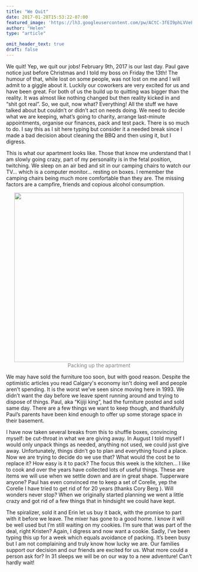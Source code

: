 ```yaml
---
title: "We Quit"
date: 2017-01-28T15:53:22-07:00
featured_image: 'https://lh3.googleusercontent.com/pw/ACtC-3fEI9phLVVeFj6Jm4ognFdWDLNVOkH7ln-D6u4AZ95boD__dBDt5xyYi6EcGtCBEiWqyJ70_5WP273uDGiGr1-48qhxwYk0DWDb56qk1ZCmn_8mwlO-WXKiFgV1s1rDIkB1qXh1ql9wRGtObribXZTofg=w1216-h912-no'
author: "Helen"
type: "article"

omit_header_text: true
draft: false
---
```

We quit!  Yep, we quit our jobs!  February 9th, 2017 is our last day.  Paul gave notice just before Christmas and I told my boss on Friday the 13th!  The humour of that, while lost on some people, was not lost on me and I will admit to a giggle about it.   Luckily our coworkers are very excited for us and have been great.  For both of us the build up to quitting was bigger than the reality.  It was almost like nothing changed but then reality kicked in and “shit got real”.
So, we quit, now what?   Everything!  All the stuff we have talked about but couldn’t or didn’t act on needs doing.  We need to decide what we are keeping, what’s going to charity, arrange last-minute appointments, organise our finances, pack and test pack.  There is so much to do.  I say this as I sit here typing but consider it a needed break since I made a bad decision about cleaning the BBQ and then using it, but I digress.

This is what our apartment looks like.  Those that know me understand that I am slowly going crazy, part of my personality is in the fetal position, twitching.  We sleep on an air bed and sit in our camping chairs to watch our TV… which is a computer monitor… resting on boxes.  I remember the camping chairs being much more comfortable than they are.  The missing factors are a campfire, friends and copious alcohol consumption.

<div style="text-align: center">
  <a style="display:inline-block;text-decoration:none;color: grey;" href="https://photos.google.com/share/AF1QipNzXM2ejuel-cP83GpoUxFt9iC4bXV1U2VTzFt7yNrz603xIJ6qkUjeAFAOt1-G6w/photo/AF1QipO5E7IFGUQQLxoEeHblGpb_lHDvcrqoMRKhiI95?key=NGhOVGJJZUVpYmVFM08wZTZzeGpMQktHYWxWX0V3" target="_blank"><img loading="lazy" src="https://lh3.googleusercontent.com/pw/ACtC-3duR6VEtLNdx3RWlupPJtgqa0V-EjlhdccYJcXHy86V7u8_fRRn_SnxtoyzHmOjpm9_ngVuMb4xDMPYIM3CBQuoDH7gI3L4BkbLCaHjNPRxlc3GtsuKmhfc_cjRE_LQ4M06bt-JVujNXiJCEj5wThIX1Q=w460-no" width="460" /><div>Packing up the apartment</div></a>
</div>

We may have sold the furniture too soon, but with good reason.  Despite the optimistic articles you read Calgary's economy isn't doing well and people aren’t spending.  It is the worst we’ve seen since moving here in 1993.  We didn’t want the day before we leave spent running around and trying to dispose of things.  Paul, aka “Kijiji king”, had the furniture posted and sold same day.  There are a few things we want to keep though, and thankfully Paul’s parents have been kind enough to offer up some storage space in their basement.

I have now taken several breaks from this to shuffle boxes, convincing myself: be cut-throat in what we are giving away.  In August I told myself I would only unpack things as needed, anything not used, we could just give away.  Unfortunately, things didn’t go to plan and everything found a place.  Now we are trying to decide do we use that?  What would the cost be to replace it?  How easy is it to pack?
The focus this week is the kitchen… I like to cook and over the years have collected lots of useful things.  These are items we will use when we settle down and are in great shape.  Tupperware anyone?  Paul has even convinced me to keep a set of Corelle, yep the Corelle I have tried to get rid of for 20 years (thanks Cory Berg  ).  Will wonders never stop?  When we originally started planning we went a little crazy and got rid of a few things that in hindsight we could have kept.

The spiralizer, sold it and Erin let us buy it back, with the promise to part with it before we leave.   The mixer has gone to a good home.  I know it will be well used but I’m still waiting on my cookies.  I’m sure that was part of the deal, right Kristen?    Again, I digress and now want a cookie.  Sadly, I’ve been typing this up for a week which equals avoidance of packing.  It’s been busy but I am not complaining and truly know how lucky we are.  Our families support our decision and our friends are excited for us.  What more could a person ask for?
In 31 sleeps we will be on our way to a new adventure!  Can’t hardly wait!